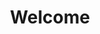 ---
title: Welcome
linktitle: Docs
description: Learn how to deploy, use, and operate Alameda.
weight: 1
sidebar_multicard: true
icon: docs
---